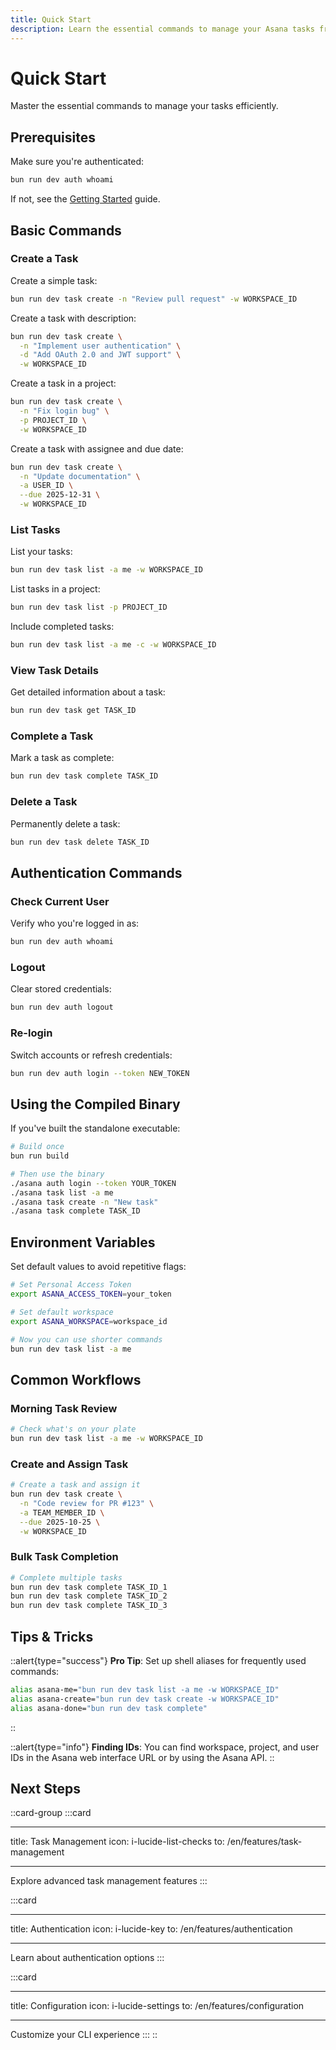 ```yaml
---
title: Quick Start
description: Learn the essential commands to manage your Asana tasks from the CLI
---
```


# Quick Start

Master the essential commands to manage your tasks efficiently.

## Prerequisites

Make sure you're authenticated:

```bash
bun run dev auth whoami
```

If not, see the [Getting Started](/en/guide/getting-started) guide.

## Basic Commands

### Create a Task

Create a simple task:

```bash
bun run dev task create -n "Review pull request" -w WORKSPACE_ID
```

Create a task with description:

```bash
bun run dev task create \
  -n "Implement user authentication" \
  -d "Add OAuth 2.0 and JWT support" \
  -w WORKSPACE_ID
```

Create a task in a project:

```bash
bun run dev task create \
  -n "Fix login bug" \
  -p PROJECT_ID \
  -w WORKSPACE_ID
```

Create a task with assignee and due date:

```bash
bun run dev task create \
  -n "Update documentation" \
  -a USER_ID \
  --due 2025-12-31 \
  -w WORKSPACE_ID
```

### List Tasks

List your tasks:

```bash
bun run dev task list -a me -w WORKSPACE_ID
```

List tasks in a project:

```bash
bun run dev task list -p PROJECT_ID
```

Include completed tasks:

```bash
bun run dev task list -a me -c -w WORKSPACE_ID
```

### View Task Details

Get detailed information about a task:

```bash
bun run dev task get TASK_ID
```

### Complete a Task

Mark a task as complete:

```bash
bun run dev task complete TASK_ID
```

### Delete a Task

Permanently delete a task:

```bash
bun run dev task delete TASK_ID
```

## Authentication Commands

### Check Current User

Verify who you're logged in as:

```bash
bun run dev auth whoami
```

### Logout

Clear stored credentials:

```bash
bun run dev auth logout
```

### Re-login

Switch accounts or refresh credentials:

```bash
bun run dev auth login --token NEW_TOKEN
```

## Using the Compiled Binary

If you've built the standalone executable:

```bash
# Build once
bun run build

# Then use the binary
./asana auth login --token YOUR_TOKEN
./asana task list -a me
./asana task create -n "New task"
./asana task complete TASK_ID
```

## Environment Variables

Set default values to avoid repetitive flags:

```bash
# Set Personal Access Token
export ASANA_ACCESS_TOKEN=your_token

# Set default workspace
export ASANA_WORKSPACE=workspace_id

# Now you can use shorter commands
bun run dev task list -a me
```

## Common Workflows

### Morning Task Review

```bash
# Check what's on your plate
bun run dev task list -a me -w WORKSPACE_ID
```

### Create and Assign Task

```bash
# Create a task and assign it
bun run dev task create \
  -n "Code review for PR #123" \
  -a TEAM_MEMBER_ID \
  --due 2025-10-25 \
  -w WORKSPACE_ID
```

### Bulk Task Completion

```bash
# Complete multiple tasks
bun run dev task complete TASK_ID_1
bun run dev task complete TASK_ID_2
bun run dev task complete TASK_ID_3
```

## Tips & Tricks

::alert{type="success"}
**Pro Tip**: Set up shell aliases for frequently used commands:

```bash
alias asana-me="bun run dev task list -a me -w WORKSPACE_ID"
alias asana-create="bun run dev task create -w WORKSPACE_ID"
alias asana-done="bun run dev task complete"
```

::

::alert{type="info"}
**Finding IDs**: You can find workspace, project, and user IDs in the Asana web interface URL or by using the Asana API.
::

## Next Steps

::card-group
:::card

---

title: Task Management
icon: i-lucide-list-checks
to: /en/features/task-management

---

Explore advanced task management features
:::

:::card

---

title: Authentication
icon: i-lucide-key
to: /en/features/authentication

---

Learn about authentication options
:::

:::card

---

title: Configuration
icon: i-lucide-settings
to: /en/features/configuration

---

Customize your CLI experience
:::
::
